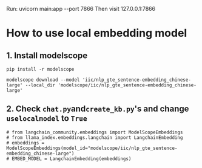Run: uvicorn main:app --port 7866
Then visit 127.0.0.1:7866

# How to use local embedding model

## 1. Install modelscope
```
pip install -r modelscope

modelscope download --model 'iic/nlp_gte_sentence-embedding_chinese-large' --local_dir 'modelscope/iic/nlp_gte_sentence-embedding_chinese-large'
```

## 2. Check ```chat.py```and```create_kb.py```'s and change ```uselocalmodel``` to ```True```
```
# from langchain_community.embeddings import ModelScopeEmbeddings
# from llama_index.embeddings.langchain import LangchainEmbedding
# embeddings = ModelScopeEmbeddings(model_id="modelscope/iic/nlp_gte_sentence-embedding_chinese-large")
# EMBED_MODEL = LangchainEmbedding(embeddings)
```

